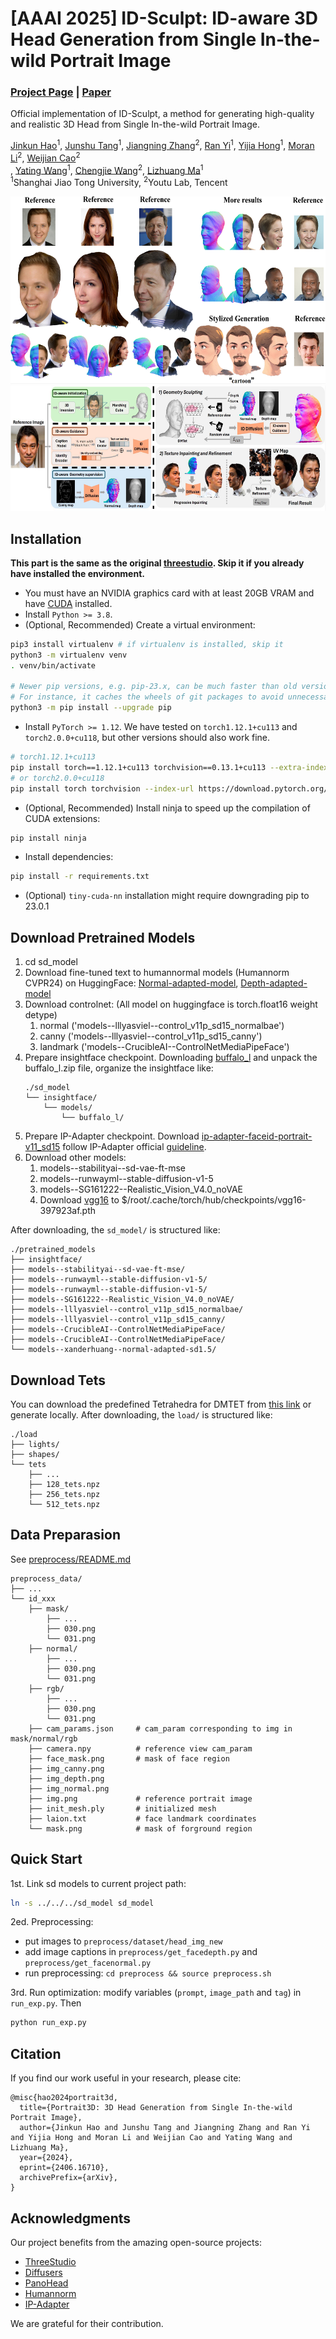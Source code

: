 # [AAAI 2025] ID-Sculpt: ID-aware 3D Head Generation from Single In-the-wild Portrait Image

### [Project Page](https://jinkun-hao.github.io/ID-Sculpt/) | [Paper](https://arxiv.org/abs/2406.16710)

Official implementation of ID-Sculpt, a method for generating high-quality and realistic 3D Head from Single In-the-wild Portrait Image.


[Jinkun Hao](https://github.com/jinkun-hao/Portrait3D)<sup>1</sup>,
[Junshu Tang](https://junshutang.github.io/)<sup>1</sup>,
[Jiangning Zhang](https://zhangzjn.github.io/)<sup>2</sup>,
[Ran Yi](https://yiranran.github.io/)<sup>1</sup>,
[Yijia Hong](https://github.com/jinkun-hao/Portrait3D)<sup>1</sup>,
[Moran Li](https://github.com/jinkun-hao/Portrait3D)<sup>2</sup>,
[Weijian Cao](https://github.com/jinkun-hao/Portrait3D)<sup>2</sup><br>,
[Yating Wang](https://github.com/jinkun-hao/Portrait3D)<sup>1</sup>,
[Chengjie Wang](https://github.com/jinkun-hao/Portrait3D)<sup>2</sup>,
[Lizhuang Ma](https://github.com/jinkun-hao/Portrait3D)<sup>1</sup><br>
<sup>1</sup>Shanghai Jiao Tong University, <sup>2</sup>Youtu Lab, Tencent


<!-- ![Visual result](assets/teaser.jpg) -->
<img src="assets/teaser.jpg" alt="example image" width="600" height="300">
<!-- ![Framework](assets/framework.jpg) -->
<img src="assets/framework.jpg" alt="example image" width="600" height="200">

## Installation

**This part is the same as the original [threestudio](https://github.com/threestudio-project/threestudio). Skip it if you already have installed the environment.**


- You must have an NVIDIA graphics card with at least 20GB VRAM and have [CUDA](https://developer.nvidia.com/cuda-downloads) installed.
- Install `Python >= 3.8`.
- (Optional, Recommended) Create a virtual environment:

```sh
pip3 install virtualenv # if virtualenv is installed, skip it
python3 -m virtualenv venv
. venv/bin/activate

# Newer pip versions, e.g. pip-23.x, can be much faster than old versions, e.g. pip-20.x.
# For instance, it caches the wheels of git packages to avoid unnecessarily rebuilding them later.
python3 -m pip install --upgrade pip
```

- Install `PyTorch >= 1.12`. We have tested on `torch1.12.1+cu113` and `torch2.0.0+cu118`, but other versions should also work fine.

```sh
# torch1.12.1+cu113
pip install torch==1.12.1+cu113 torchvision==0.13.1+cu113 --extra-index-url https://download.pytorch.org/whl/cu113
# or torch2.0.0+cu118
pip install torch torchvision --index-url https://download.pytorch.org/whl/cu118
```

- (Optional, Recommended) Install ninja to speed up the compilation of CUDA extensions:

```sh
pip install ninja
```

- Install dependencies:

```sh
pip install -r requirements.txt
```
- (Optional) `tiny-cuda-nn` installation might require downgrading pip to 23.0.1

## Download Pretrained Models
1. cd sd_model
2. Download fine-tuned text to humannormal models (Humannorm CVPR24) on HuggingFace: [Normal-adapted-model](https://huggingface.co/xanderhuang/normal-adapted-sd1.5/tree/main), [Depth-adapted-model](https://huggingface.co/xanderhuang/depth-adapted-sd1.5/tree/main)
3. Download controlnet: (All model on huggingface is torch.float16 weight detype)
    1. normal ('models--lllyasviel--control_v11p_sd15_normalbae')
    2. canny ('models--lllyasviel--control_v11p_sd15_canny')
    3. landmark ('models--CrucibleAI--ControlNetMediaPipeFace')
4. Prepare insightface checkpoint.
    Downloading [buffalo_l](https://drive.google.com/file/d/1qXsQJ8ZT42_xSmWIYy85IcidpiZudOCB/view?usp=sharing) and unpack the buffalo_l.zip file, organize the insightface like:
    ```
    ./sd_model
    └── insightface/
        └── models/
            └── buffalo_l/
    ```
5. Prepare IP-Adapter checkpoint. Download [ip-adapter-faceid-portrait-v11_sd15](https://huggingface.co/h94/IP-Adapter-FaceID) follow IP-Adapter official [guideline](https://github.com/tencent-ailab/IP-Adapter).
6. Download other models:
    1. models--stabilityai--sd-vae-ft-mse
    2. models--runwayml--stable-diffusion-v1-5
    3. models--SG161222--Realistic_Vision_V4.0_noVAE
    4. Download [vgg16](https://download.pytorch.org/models/vgg16-397923af.pth) to $/root/.cache/torch/hub/checkpoints/vgg16-397923af.pth


After downloading, the `sd_model/` is structured like:
```
./pretrained_models
├── insightface/
├── models--stabilityai--sd-vae-ft-mse/
├── models--runwayml--stable-diffusion-v1-5/
├── models--runwayml--stable-diffusion-v1-5/
├── models--SG161222--Realistic_Vision_V4.0_noVAE/
├── models--lllyasviel--control_v11p_sd15_normalbae/
├── models--lllyasviel--control_v11p_sd15_canny/
├── models--CrucibleAI--ControlNetMediaPipeFace/
├── models--CrucibleAI--ControlNetMediaPipeFace/
└── models--xanderhuang--normal-adapted-sd1.5/
```

## Download Tets
You can download the predefined Tetrahedra for DMTET from [this link](https://huggingface.co/xanderhuang) or generate locally.
After downloading, the `load/` is structured like:
```
./load
├── lights/
├── shapes/
└── tets
    ├── ...
    ├── 128_tets.npz
    ├── 256_tets.npz
    └── 512_tets.npz
```

## Data Preparasion
See [preprocess/README.md](preprocess/README.md)

```
preprocess_data/
├── ...
└── id_xxx
    ├── mask/
        ├── ...
        ├── 030.png
        └── 031.png
    ├── normal/
        ├── ...
        ├── 030.png
        └── 031.png
    ├── rgb/
        ├── ...
        ├── 030.png
        └── 031.png
    ├── cam_params.json     # cam_param corresponding to img in mask/normal/rgb
    ├── camera.npy          # reference view cam_param
    ├── face_mask.png       # mask of face region
    ├── img_canny.png
    ├── img_depth.png
    ├── img_normal.png
    ├── img.png             # reference portrait image
    ├── init_mesh.ply       # initialized mesh
    ├── laion.txt           # face landmark coordinates
    └── mask.png            # mask of forground region
```

## Quick Start

1st. Link sd models to current project path:
```bash
ln -s ../../../sd_model sd_model
```

2ed. Preprocessing:     
- put images to `preprocess/dataset/head_img_new` 
- add image captions in `preprocess/get_facedepth.py` and `preprocess/get_facenormal.py`    
- run preprocessing: `cd preprocess && source preprocess.sh`

3rd. Run optimization: modify variables (`prompt`, `image_path` and `tag`) in `run_exp.py`. Then
```bash
python run_exp.py
```


## Citation
If you find our work useful in your research, please cite:
```
@misc{hao2024portrait3d,
  title={Portrait3D: 3D Head Generation from Single In-the-wild Portrait Image}, 
  author={Jinkun Hao and Junshu Tang and Jiangning Zhang and Ran Yi and Yijia Hong and Moran Li and Weijian Cao and Yating Wang and Lizhuang Ma},
  year={2024},
  eprint={2406.16710},
  archivePrefix={arXiv},
}
```

## Acknowledgments

Our project benefits from the amazing open-source projects:

- [ThreeStudio](https://github.com/threestudio-project/threestudio)
- [Diffusers](https://huggingface.co/docs/diffusers/index)
- [PanoHead](https://github.com/SizheAn/PanoHead)
- [Humannorm](https://github.com/xhuangcv/humannorm)
- [IP-Adapter](https://github.com/tencent-ailab/IP-Adapter)

We are grateful for their contribution.